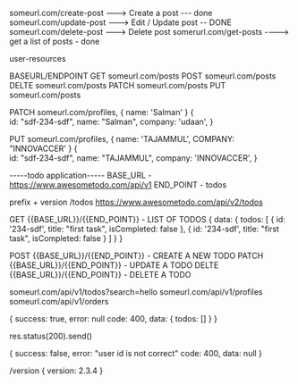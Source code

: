 someurl.com/create-post ---> Create a post --- done
someurl.com/update-post ---> Edit / Update post -- DONE
someurl.com/delete-post ---> Delete post
somerurl.com/get-posts ----> get a list of posts - done

user-resources

BASEURL/ENDPOINT
GET someurl.com/posts
POST someurl.com/posts
DELTE someurl.com/posts
PATCH someurl.com/posts
PUT someurl.com/posts

PATCH someurl.com/profiles, { name: 'Salman' }
{   
    id: "sdf-234-sdf",
    name: "Salman",
    company: 'udaan', 
}

PUT someurl.com/profiles, { name: 'TAJAMMUL', COMPANY: "INNOVACCER' }
{   
    id: "sdf-234-sdf",
    name: "TAJAMMUL",
    company: 'INNOVACCER', 
}



-----todo application-----
BASE_URL - https://www.awesometodo.com/api/v1
END_POINT - todos

prefix + version
/todos
https://www.awesometodo.com/api/v2/todos

GET {{BASE_URL}}/{{END_POINT}} - LIST OF TODOS
{
    data: {
        todos: [
            {
                id: '234-sdf',
                title: "first task",
                isCompleted: false
            },
            {
                id: '234-sdf',
                title: "first task",
                isCompleted: false
            }
        ]
    }
}

POST {{BASE_URL}}/{{END_POINT}} - CREATE A NEW TODO
PATCH {{BASE_URL}}/{{END_POINT}} - UPDATE A TODO
DELTE {{BASE_URL}}/{{END_POINT}} - DELETE A TODO


someurl.com/api/v1/todos?search=hello
someurl.com/api/v1/profiles
someurl.com/api/v1/orders

{
    success: true,
    error: null
    code: 400,
    data: {
        todos: []
    }
}

res.status(200).send()

{
    success: false,
    error: "user id is not correct"
    code: 400,
    data: null
}


/version 
{
    version: 2.3.4
}
